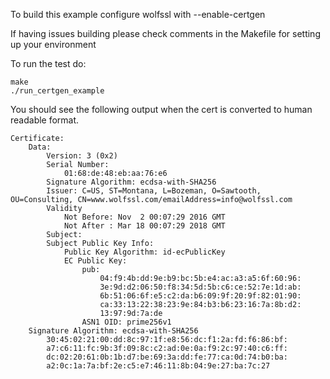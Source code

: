 To build this example configure wolfssl with --enable-certgen

If having issues building please check comments in the Makefile for setting
up your environment

To run the test do:

```
make
./run_certgen_example
```

You should see the following output when the cert is converted to human
readable format.

```
Certificate:
    Data:
        Version: 3 (0x2)
        Serial Number:
            01:68:de:48:eb:aa:76:e6
        Signature Algorithm: ecdsa-with-SHA256
        Issuer: C=US, ST=Montana, L=Bozeman, O=Sawtooth, OU=Consulting, CN=www.wolfssl.com/emailAddress=info@wolfssl.com
        Validity
            Not Before: Nov  2 00:07:29 2016 GMT
            Not After : Mar 18 00:07:29 2018 GMT
        Subject: 
        Subject Public Key Info:
            Public Key Algorithm: id-ecPublicKey
            EC Public Key:
                pub: 
                    04:f9:4b:dd:9e:b9:bc:5b:e4:ac:a3:a5:6f:60:96:
                    3e:9d:d2:06:50:f8:34:5d:5b:c6:ce:52:7e:1d:ab:
                    6b:51:06:6f:e5:c2:da:b6:09:9f:20:9f:82:01:90:
                    ca:33:13:22:38:23:9e:84:b3:b6:23:16:7a:8b:d2:
                    13:97:9d:7a:de
                ASN1 OID: prime256v1
    Signature Algorithm: ecdsa-with-SHA256
        30:45:02:21:00:dd:8c:97:1f:e8:56:dc:f1:2a:fd:f6:86:bf:
        a7:c6:11:fc:9b:3f:09:8c:c2:ad:0e:0a:f9:2c:97:40:c6:ff:
        dc:02:20:61:0b:1b:d7:be:69:3a:dd:fe:77:ca:0d:74:b0:ba:
        a2:0c:1a:7a:bf:2e:c5:e7:46:11:8b:04:9e:27:ba:7c:27
```


